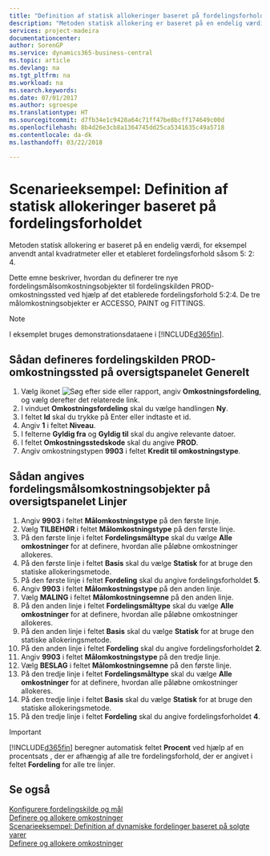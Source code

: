 ```yaml
---
title: "Definition af statisk allokeringer baseret på fordelingsforholdet | Microsoft Docs"
description: "Metoden statisk allokering er baseret på en endelig værdi, for eksempel anvendt antal kvadratmeter eller et etableret fordelingsforhold såsom 5: 2: 4."
services: project-madeira
documentationcenter: 
author: SorenGP
ms.service: dynamics365-business-central
ms.topic: article
ms.devlang: na
ms.tgt_pltfrm: na
ms.workload: na
ms.search.keywords: 
ms.date: 07/01/2017
ms.author: sgroespe
ms.translationtype: HT
ms.sourcegitcommit: d7fb34e1c9428a64c71ff47be8bcff174649c00d
ms.openlocfilehash: 8b4d26e3cb8a1364745dd25ca5341635c49a5718
ms.contentlocale: da-dk
ms.lasthandoff: 03/22/2018

---
```

# <a name="scenario-example-defining-static-allocations-based-on-allocation-ratio"></a>Scenarieeksempel: Definition af statisk allokeringer baseret på fordelingsforholdet
Metoden statisk allokering er baseret på en endelig værdi, for eksempel anvendt antal kvadratmeter eller et etableret fordelingsforhold såsom 5: 2: 4.  

Dette emne beskriver, hvordan du definerer tre nye fordelingsmålsomkostningsobjekter til fordelingskilden PROD-omkostningssted ved hjælp af det etablerede fordelingsforhold 5:2:4. De tre målomkostningsobjekter er ACCESSO, PAINT og FITTINGS.  

> [!NOTE]  
>  I eksemplet bruges demonstrationsdataene i [!INCLUDE[d365fin](includes/d365fin_md.md)].  

## <a name="to-define-the-allocation-source-prod-cost-center-on-the-general-fasttab"></a>Sådan defineres fordelingskilden PROD-omkostningssted på oversigtspanelet Generelt  

1.  Vælg ikonet ![Søg efter side eller rapport](media/ui-search/search_small.png "Ikonet Søg efter side eller rapport"), angiv **Omkostningsfordeling**, og vælg derefter det relaterede link.  
2.  I vinduet **Omkostningsfordeling** skal du vælge handlingen **Ny**.  
3.  I feltet **Id** skal du trykke på Enter eller indtaste et id.  
4.  Angiv **1** i feltet **Niveau**.  
5.  I felterne **Gyldig fra** og **Gyldig til** skal du angive relevante datoer.  
6.  I feltet **Omkostningsstedskode** skal du angive **PROD**.  
7.  Angiv omkostningstypen **9903** i feltet **Kredit til omkostningstype**.  

## <a name="to-define-the-allocation-target-cost-objects-on-the-lines-fasttab"></a>Sådan angives fordelingsmålsomkostningsobjekter på oversigtspanelet Linjer  

1.  Angiv **9903** i feltet **Målomkostningstype** på den første linje.  
2.  Vælg **TILBEHØR** i feltet **Målomkostningstype** på den første linje.  
3.  På den første linje i feltet **Fordelingsmåltype** skal du vælge **Alle omkostninger** for at definere, hvordan alle påløbne omkostninger allokeres.  
4.  På den første linje i feltet **Basis** skal du vælge **Statisk** for at bruge den statiske allokeringsmetode.  
5.  På den første linje i feltet **Fordeling** skal du angive fordelingsforholdet **5**.  
6.  Angiv **9903** i feltet **Målomkostningstype** på den anden linje.  
7.  Vælg **MALING** i feltet **Målomkostningsemne** på den anden linje.  
8.  På den anden linje i feltet **Fordelingsmåltype** skal du vælge **Alle omkostninger** for at definere, hvordan alle påløbne omkostninger allokeres.  
9. På den anden linje i feltet **Basis** skal du vælge **Statisk** for at bruge den statiske allokeringsmetode.  
10. På den anden linje i feltet **Fordeling** skal du angive fordelingsforholdet **2**.  
11. Angiv **9903** i feltet **Målomkostningstype** på den tredje linje.  
12. Vælg **BESLAG** i feltet **Målomkostningsemne** på den første linje.  
13. På den tredje linje i feltet **Fordelingsmåltype** skal du vælge **Alle omkostninger** for at definere, hvordan alle påløbne omkostninger allokeres.  
14. På den tredje linje i feltet **Basis** skal du vælge **Statisk** for at bruge den statiske allokeringsmetode.  
15. På den tredje linje i feltet **Fordeling** skal du angive fordelingsforholdet **4**.  

> [!IMPORTANT]  
>  [!INCLUDE[d365fin](includes/d365fin_md.md)] beregner automatisk feltet **Procent** ved hjælp af en procentsats , der er afhængig af alle tre fordelingsforhold, der er angivet i feltet **Fordeling** for alle tre linjer.  

## <a name="see-also"></a>Se også  
[Konfigurere fordelingskilde og mål](finance-how-to-set-up-allocation-source-and-targets.md)   
[Definere og allokere omkostninger](finance-define-and-allocate-costs.md)   
[Scenarieeksempel: Definition af dynamiske fordelinger baseret på solgte varer](finance-scenario-example-defining-dynamic-allocations-based-on-items-sold.md)   
[Definere og allokere omkostninger](finance-define-and-allocate-costs.md)

